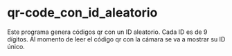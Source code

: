# qr-code_con_id_aleatorio
Este programa genera códigos qr con un ID aleatorio.
Cada ID es de 9 dígitos. Al momento de leer el código qr con la cámara se va a mostrar su ID único.
